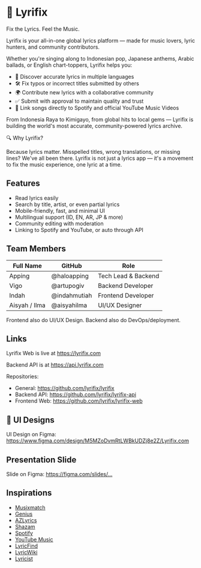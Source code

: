 # 🎵 Lyrifix

Fix the Lyrics. Feel the Music.

Lyrifix is your all-in-one global lyrics platform — made for music lovers, lyric hunters, and community contributors.

Whether you're singing along to Indonesian pop, Japanese anthems, Arabic ballads, or English chart-toppers, Lyrifix helps you:

- 🎤 Discover accurate lyrics in multiple languages
- 🛠️ Fix typos or incorrect titles submitted by others
- 🌍 Contribute new lyrics with a collaborative community
- ✅ Submit with approval to maintain quality and trust
- 🔗 Link songs directly to Spotify and official YouTube Music Videos

From Indonesia Raya to Kimigayo, from global hits to local gems — Lyrifix is building the world's most accurate, community-powered lyrics archive.

🔍 Why Lyrifix?

Because lyrics matter. Misspelled titles, wrong translations, or missing lines? We've all been there. Lyrifix is not just a lyrics app — it's a movement to fix the music experience, one lyric at a time.

## Features

- Read lyrics easily
- Search by title, artist, or even partial lyrics
- Mobile-friendly, fast, and minimal UI
- Multilingual support (ID, EN, AR, JP & more)
- Community editing with moderation
- Linking to Spotify and YouTube, or auto through API

## Team Members

| Full Name     | GitHub       | Role                |
| ------------- | ------------ | ------------------- |
| Apping        | @haloapping  | Tech Lead & Backend |
| Vigo          | @artupogiv   | Backend Developer   |
| Indah         | @indahmutiah | Frontend Developer  |
| Aisyah / Ilma | @aisyahilma  | UI/UX Designer      |

Frontend also do UI/UX Design. Backend also do DevOps/deployment.

## Links

Lyrifix Web is live at <https://lyrifix.com>

Backend API is at <https://api.lyrifix.com>

Repositories:

- General: <https://github.com/lyrifix/lyrifix>
- Backend API: <https://github.com/lyrifix/lyrifix-api>
- Frontend Web: <https://github.com/lyrifix/lyrifix-web>

## 🎨 UI Designs

UI Design on Figma: <https://www.figma.com/design/M5MZoDvmRtLWBkUDZj8e2Z/Lyrifix.com>

## Presentation Slide

Slide on Figma: <https://figma.com/slides/...>

## Inspirations

- [Musixmatch](https://musixmatch.com)
- [Genius](https://genius.com)
- [AZLyrics](https://azlyrics.com)
- [Shazam](https://shazam.com)
- [Spotify](https://spotify.com)
- [YouTube Music](https://music.youtube.com)
- [LyricFind](https://lyricfind.com)
- [LyricWiki](https://lyrics.fandom.com/wiki/LyricWiki)
- [Lyricist](https://lyricist.io)
